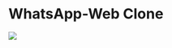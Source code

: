 # WhatsApp-Web Clone

![](https://res.cloudinary.com/dljgkzwfz/image/upload/v1694514833/Github%20ReadMe%20Screenshots/Screenshot_100_oagzom.png)

